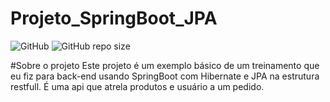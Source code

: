 # Projeto_SpringBoot_JPA
![GitHub](https://img.shields.io/github/license/joao123marcos/Projeto_SpringBoot_JPA)
![GitHub repo size](https://img.shields.io/github/repo-size/joao123marcos/Projeto_SpringBoot_JPA)

#Sobre o projeto
Este projeto é um exemplo básico de um treinamento que eu fiz para back-end usando SpringBoot com Hibernate e JPA na estrutura restfull. É uma api que atrela produtos e usuário a um pedido.

##


